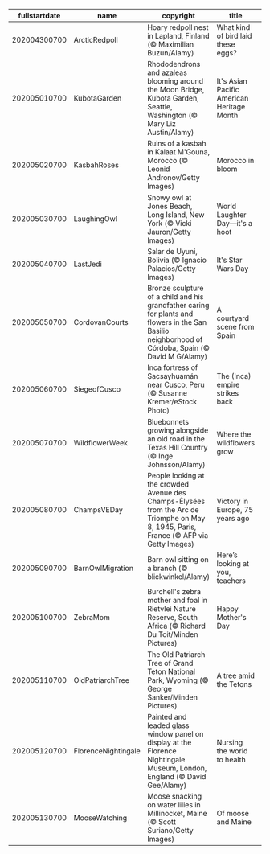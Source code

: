 |fullstartdate|name|copyright|title|image|
|--|--|--|--|--|
202004300700|ArcticRedpoll|Hoary redpoll nest in Lapland, Finland (© Maximilian Buzun/Alamy)|What kind of bird laid these eggs?|![](/en-US/2020/05/202004300700ArcticRedpoll.jpg)|
202005010700|KubotaGarden|Rhododendrons and azaleas blooming around the Moon Bridge, Kubota Garden, Seattle, Washington (© Mary Liz Austin/Alamy)|It's Asian Pacific American Heritage Month|![](/en-US/2020/05/202005010700KubotaGarden.jpg)|
202005020700|KasbahRoses|Ruins of a kasbah in Kalaat M'Gouna, Morocco (© Leonid Andronov/Getty Images)|Morocco in bloom|![](/en-US/2020/05/202005020700KasbahRoses.jpg)|
202005030700|LaughingOwl|Snowy owl at Jones Beach, Long Island, New York (© Vicki Jauron/Getty Images)|World Laughter Day—it's a hoot|![](/en-US/2020/05/202005030700LaughingOwl.jpg)|
202005040700|LastJedi|Salar de Uyuni, Bolivia (© Ignacio Palacios/Getty Images)|It's Star Wars Day|![](/en-US/2020/05/202005040700LastJedi.jpg)|
202005050700|CordovanCourts|Bronze sculpture of a child and his grandfather caring for plants and flowers in the San Basilio neighborhood of Córdoba, Spain (© David M G/Alamy)|A courtyard scene from Spain|![](/en-US/2020/05/202005050700CordovanCourts.jpg)|
202005060700|SiegeofCusco|Inca fortress of Sacsayhuamán near Cusco, Peru (© Susanne Kremer/eStock Photo)|The (Inca) empire strikes back|![](/en-US/2020/05/202005060700SiegeofCusco.jpg)|
202005070700|WildflowerWeek|Bluebonnets growing alongside an old road in the Texas Hill Country (© Inge Johnsson/Alamy)|Where the wildflowers grow|![](/en-US/2020/05/202005070700WildflowerWeek.jpg)|
202005080700|ChampsVEDay|People looking at the crowded Avenue des Champs-Élysées from the Arc de Triomphe on May 8, 1945, Paris, France (© AFP via Getty Images)|Victory in Europe, 75 years ago|![](/en-US/2020/05/202005080700ChampsVEDay.jpg)|
202005090700|BarnOwlMigration|Barn owl sitting on a branch (© blickwinkel/Alamy)|Here’s looking at you, teachers|![](/en-US/2020/05/202005090700BarnOwlMigration.jpg)|
202005100700|ZebraMom|Burchell's zebra mother and foal in Rietvlei Nature Reserve, South Africa (© Richard Du Toit/Minden Pictures)|Happy Mother's Day|![](/en-US/2020/05/202005100700ZebraMom.jpg)|
202005110700|OldPatriarchTree|The Old Patriarch Tree of Grand Teton National Park, Wyoming (© George Sanker/Minden Pictures)|A tree amid the Tetons|![](/en-US/2020/05/202005110700OldPatriarchTree.jpg)|
202005120700|FlorenceNightingale|Painted and leaded glass window panel on display at the Florence Nightingale Museum, London, England (© David Gee/Alamy)|Nursing the world to health|![](/en-US/2020/05/202005120700FlorenceNightingale.jpg)|
202005130700|MooseWatching|Moose snacking on water lilies in Millinocket, Maine (© Scott Suriano/Getty Images)|Of moose and Maine|![](/en-US/2020/05/202005130700MooseWatching.jpg)|
